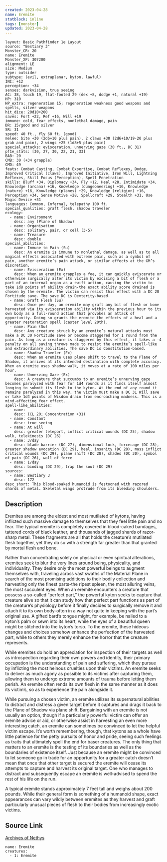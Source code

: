 ```yaml
---
created: 2023-04-28
name: Eremite
statblock: inline
tags: [monster]
updated: 2023-04-28
---
```

```statblock
layout: Basic Pathfinder 1e Layout
source: "Bestiary 3"
Monster_CR: 20
name: Eremite
Monster_XP: 307200
alignment: LE
size: Medium
type: outsider
subtype: (evil, extraplanar, kyton, lawful)
INI: +12
perception: +34
senses: darkvision, true seeing
AC: 38, touch 19, flat-footed 29 (dex +8, dodge +1, natural +19)
HP: 310
HP_extra: regeneration 15; regeneration weakness good weapons and spells, silver weapons
hit_dice: 20d10+200
saves: Fort +22, Ref +16, Will +19
immune: cold, fear effects, nonlethal damage, pain
DR: 15/good and silver
SR: 31
speed: 40 ft., fly 60 ft. (good)
melee: bite +30 (2d6+10 plus pain), 2 claws +30 (2d6+10/19-20 plus grab and pain), 2 wings +25 (1d8+5 plus pain)
special_attacks: evisceration, unnerving gaze (30 ft., DC 31)
pf1e_stats: [30, 27, 30, 22, 21, 33]
BAB: 20
CMB: 30 (+34 grapple)
CMD: 49
feats: Combat Casting, Combat Expertise, Combat Reflexes, Dodge, Improved Critical (claws), Improved Initiative, Iron Will, Lightning Reflexes, Skill Focus (Perception), Spell Penetration
skills: Bluff +34, Diplomacy +34, Fly +12, Heal +28, Intimidate +34, Knowledge (arcana) +16, Knowledge (dungeoneering) +16, Knowledge (nature) +16, Knowledge (planes) +29, Knowledge (religion) +16, Perception +34, Sense Motive +28, Spellcraft +29, Stealth +31, Use Magic Device +31
languages: Common, Infernal, telepathy 100 ft.
special_qualities: graft flesh, shadow traveler
ecology:
  - name: Environment
    desc: any (Plane of Shadow)
  - name: Organisation
    desc: solitary, pair, or cell (3-5)
  - name: Treasure
    desc: double
special_abilities:
  - name: Immune to Pain (Su)
    desc: An eremite is immune to nonlethal damage, as well as to all magical effects associated with extreme pain, such as a symbol of pain, another eremite’s pain attack, or similar effects at the GM’s discretion.
  - name: Evisceration (Ex)
    desc: When an eremite grapples a foe, it can quickly eviscerate or otherwise surgically alter its victim by excising a bit of flesh or a part of an internal organ as a swift action, causing the victim to take 1d8 points of ability drain-the exact ability score drained is chosen by the eremite. The victim can resist this effect with a DC 28 Fortitude save. The save DC is Dexterity-based.
  - name: Graft Flesh (Su)
    desc: Once per day, an eremite may graft any bit of flesh or bone harvested via its evisceration ability within the previous hour to its own body as a full-round action that provokes an attack of opportunity. Doing so grants the eremite the effects of a heal and a greater restoration spell (caster level 20th).
  - name: Pain (Su)
    desc: Any creature struck by an eremite’s natural attacks must make a DC 30 Fortitude save or become staggered for 1 round from the pain. As long as a creature is staggered by this effect, it takes a -4 penalty on all saving throws made to resist the eremite’s spell-like and extraordinary abilities. The save DC is Constitution-based.
  - name: Shadow Traveler (Ex)
    desc: When an eremite uses plane shift to travel to the Plane of Shadow, it arrives at its intended destination with complete accuracy. When an eremite uses shadow walk, it moves at a rate of 100 miles per hour.
  - name: Unnerving Gaze (Ex)
    desc: A creature that succumbs to an eremite’s unnerving gaze becomes paralyzed with fear for 1d4 rounds as it finds itself almost longing to submit its flesh to the kyton. At the end of any round it remains paralyzed in this way, the victim must make a DC 31 Will save or take 1d4 points of Wisdom drain from encroaching madness. This is a mind-affecting fear effect.
spell-like_abilities:
  - name:
    desc: (CL 20; Concentration +31)
  - name: Constant
    desc: true seeing
  - name: At will
    desc: greater teleport, inflict critical wounds (DC 25), shadow walk, telekinesis (DC 26)
  - name: 3/day
    desc: blade barrier (DC 27), dimensional lock, forcecage (DC 28), greater shadow evocation (DC 29), heal, insanity (DC 28), mass inflict critical wounds (DC 29), plane shift (DC 28), shades (DC 30), symbol of pain (DC 26), wall of force
  - name: 1/day
    desc: binding (DC 29), trap the soul (DC 29)
sources:
  - name: Bestiary 3
    desc: 172
desc_short: This blood-soaked humanoid is festooned with razored shards of metal. Skeletal wings protrude from its bleeding shoulders.
```
## Description
Eremites are among the eldest and most mutilated of kytons, having inflicted such massive damage to themselves that they feel little pain and no fear. The typical eremite is completely covered in blood-caked bandages, tattered cords of black leather, and thousands of jagged shards of razor-sharp metal. These fragments are all that holds the creature’s mutilated flesh together, yet they do so with a strength far greater than that granted by mortal flesh and bone.

Rather than concentrating solely on physical or even spiritual alterations, eremites seek to blur the very lines around being, physicality, and individuality. They desire only the most powerful beings to augment themselves with, traveling across vast swaths of the Material Plane in search of the most promising additions to their bodily collection and harvesting only the finest parts-the ripest spleen, the most alluring veins, the most succulent eyes. When an eremite encounters a creature that possess a so-called “perfect part,” the powerful kyton seeks to capture that creature alive so that it can study how that perfect part functions as part of the creature’s physiology before it finally decides to surgically remove it and attach it to its own body-often in a way not quite in keeping with the part’s original use. A gifted bard’s tongue might, for example, be nailed to a kyton’s palm or sewn into its heart, while the eyes of a beautiful queen might be stitched into the kyton’s torso. To the eremite, these hideous changes and choices somehow enhance the perfection of the harvested part, while to others they merely enhance the horror that the creature represents.

While eremites do hold an appreciation for inspection of their targets as well as introspection regarding their own powers and identity, their primary occupation is the understanding of pain and suffering, which they pursue by inflicting the most heinous cruelties upon their victims. An eremite seeks to deliver as much agony as possible to its victims after capturing them, allowing them to undergo extreme amounts of trauma before letting them perish. An eremite often rends its own flesh in the same manner as it does its victim’s, so as to experience the pain alongside it.

While pursuing a chosen victim, an eremite utilizes its supernatural abilities to distract and distress a given target before it captures and drags it back to the Plane of Shadow via plane shift. Bargaining with an eremite is not usually an option, though if a particularly powerful victim can offer an eremite advice or aid, or otherwise assist in harvesting an even more interesting catch, an eremite can sometimes be convinced to let the helpful victim escape. It’s worth remembering, though, that kytons as a whole have little patience for the petty pursuits of honor and pride, seeing such feelings as traits that ultimately spell the end for baser creatures. The only thing that matters to an eremite is the testing of its boundaries as well as the boundaries of existence itself. Just because an eremite might be convinced to let someone go in trade for an opportunity for a greater catch doesn’t mean that once that other target is secured the eremite will cease its attempts to capture and harvest its original target. One who manages to distract and subsequently escape an eremite is well-advised to spend the rest of his life on the run.

A typical eremite stands approximately 7 feet tall and weighs about 200 pounds. While their general form is something of a humanoid shape, exact appearances can vary wildly between eremites as they harvest and graft particularly unusual pieces of flesh to their bodies from increasingly exotic victims.
## Source Link
[Archives of Nethys](https://aonprd.com/MonsterDisplay.aspx?ItemName=Eremite)
```encounter-table
name: Eremite
creatures:
  - 1: Eremite
```
